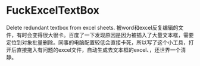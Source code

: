# FuckExcelTextBox
Delete redundant textbox from excel sheets.
被word和excel反复编辑的文件，有时会变得很大很卡。百度了一下发现原因是因为被插入了大量文本框，需要定位到对象批量删除。同事的电脑配置较低会直接卡死，所以写了这个小工具，打开后直接拖入有问题的excel文件，自动生成去文本框的excel、，还世界一个清静。
